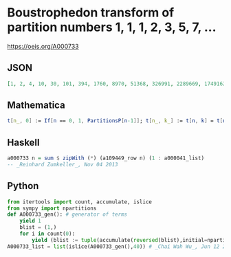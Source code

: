 # Boustrophedon transform of partition numbers 1, 1, 1, 2, 3, 5, 7, \.\.\.
https://oeis.org/A000733
## JSON
```JSON
[1, 2, 4, 10, 30, 101, 394, 1760, 8970, 51368, 326991, 2289669, 17491625, 144760655, 1290204758, 12320541392, 125496010615, 1358185050788, 15563654383395, 188254471337718, 2396930376564860, 32044598671291610]
```
## Mathematica
```Mathematica
t[n_, 0] := If[n == 0, 1, PartitionsP[n-1]]; t[n_, k_] := t[n, k] = t[n, k - 1] + t[n-1, n-k]; a[n_] := t[n, n]; Array[a, 30, 0] (* _Jean-François Alcover_, Feb 12 2016 *)
```
## Haskell
```Haskell
a000733 n = sum $ zipWith (*) (a109449_row n) (1 : a000041_list)
-- _Reinhard Zumkeller_, Nov 04 2013
```
## Python
```Python
from itertools import count, accumulate, islice
from sympy import npartitions
def A000733_gen(): # generator of terms
    yield 1
    blist = (1,)
    for i in count(0):
        yield (blist := tuple(accumulate(reversed(blist),initial=npartitions(i))))[-1]
A000733_list = list(islice(A000733_gen(),40)) # _Chai Wah Wu_, Jun 12 2022
```
